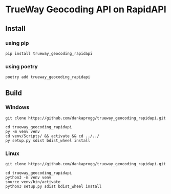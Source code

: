 # TrueWay Geocoding API on RapidAPI

## Install
### using pip
```
pip install trueway_geocoding_rapidapi
```
### using poetry
```
poetry add trueway_geocoding_rapidapi
```

## Build
### Windows
```
git clone https://github.com/dankaprogg/trueway_geocoding_rapidapi.git

cd trueway_geocoding_rapidapi
py -m venv venv
cd venv/Scripts/ && activate && cd ../../
py setup.py sdist bdist_wheel install
```
### Linux
```
git clone https://github.com/dankaprogg/trueway_geocoding_rapidapi.git

cd trueway_geocoding_rapidapi
python3 -m venv venv
source venv/bin/activate
python3 setup.py sdist bdist_wheel install
```